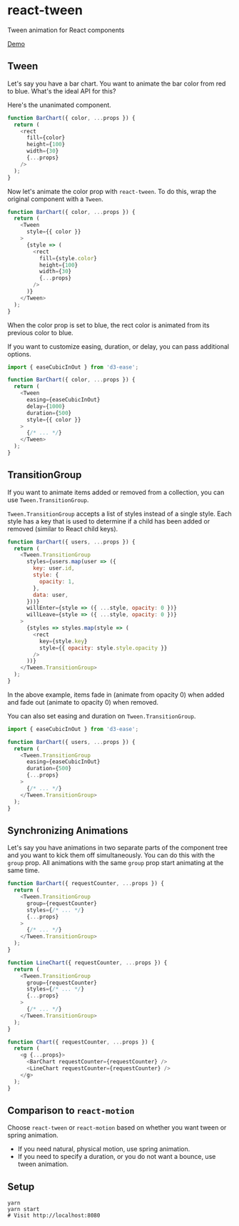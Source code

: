 react-tween
===
Tween animation for React components

[Demo](http://codepen.io/mking-clari/pen/XNYbJX)

Tween
---

Let's say you have a bar chart. You want to animate the bar color from red to blue. What's the ideal API for this?

Here's the unanimated component.

```javascript
function BarChart({ color, ...props }) {
  return (
    <rect
      fill={color}
      height={100}
      width={30}
      {...props}
    />
  );
}
```

Now let's animate the color prop with `react-tween`. To do this, wrap the original component with a `Tween`.

```javascript
function BarChart({ color, ...props }) {
  return (
    <Tween
      style={{ color }}
    >
      {style => (
        <rect
          fill={style.color}
          height={100}
          width={30}
          {...props}
        />
      )}
    </Tween>
  );
}
```

When the color prop is set to blue, the rect color is animated from its previous color to blue.

If you want to customize easing, duration, or delay, you can pass additional options.

```javascript
import { easeCubicInOut } from 'd3-ease';

function BarChart({ color, ...props }) {
  return (
    <Tween
      easing={easeCubicInOut}
      delay={1000}
      duration={500}
      style={{ color }}
    >
      {/* ... */}
    </Tween>
  );
}
```

TransitionGroup
---

If you want to animate items added or removed from a collection, you can use `Tween.TransitionGroup`.

`Tween.TransitionGroup` accepts a list of styles instead of a single style. Each style has a key that is used to determine if a child has been added or removed (similar to React child keys).

```javascript
function BarChart({ users, ...props }) {
  return (
    <Tween.TransitionGroup
      styles={users.map(user => ({
        key: user.id,
        style: {
          opacity: 1,
        },
        data: user,
      }))}
      willEnter={style => ({ ...style, opacity: 0 })}
      willLeave={style => ({ ...style, opacity: 0 })}
    >
      {styles => styles.map(style => (
        <rect
          key={style.key}
          style={{ opacity: style.style.opacity }}
        />
      ))}
    </Tween.TransitionGroup>
  );
}
```

In the above example, items fade in (animate from opacity 0) when added and fade out (animate to opacity 0) when removed.

You can also set easing and duration on `Tween.TransitionGroup`.

```javascript
import { easeCubicInOut } from 'd3-ease';

function BarChart({ users, ...props }) {
  return (
    <Tween.TransitionGroup
      easing={easeCubicInOut}
      duration={500}
      {...props}
    >
      {/* ... */}
    </Tween.TransitionGroup>
  );
}
```

Synchronizing Animations
---

Let's say you have animations in two separate parts of the component tree and you want to kick them off simultaneously. You can do this with the `group` prop. All animations with the same `group` prop start animating at the same time.

```javascript
function BarChart({ requestCounter, ...props }) {
  return (
    <Tween.TransitionGroup
      group={requestCounter}
      styles={/* ... */}
      {...props}
    >
      {/* ... */}
    </Tween.TransitionGroup>
  );
}

function LineChart({ requestCounter, ...props }) {
  return (
    <Tween.TransitionGroup
      group={requestCounter}
      styles={/* ... */}
      {...props}
    >
      {/* ... */}
    </Tween.TransitionGroup>
  );
}

function Chart({ requestCounter, ...props }) {
  return (
    <g {...props}>
      <BarChart requestCounter={requestCounter} />
      <LineChart requestCounter={requestCounter} />
    </g>
  );
}
```

Comparison to `react-motion`
---
Choose `react-tween` or `react-motion` based on whether you want tween or spring animation.
- If you need natural, physical motion, use spring animation.
- If you need to specify a duration, or you do not want a bounce, use tween animation.

Setup
---
```
yarn
yarn start
# Visit http://localhost:8080
```
